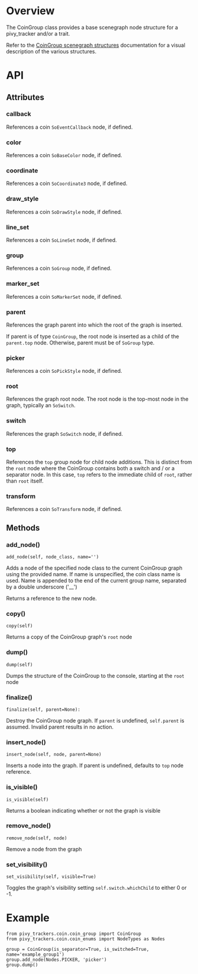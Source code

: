 # Overview

The CoinGroup class provides a base scenegraph node structure for a pivy_tracker and/or a trait.

Refer to the [CoinGroup scenegraph structures](scenegraph) documentation for a visual description of the various structures.

# API

## Attributes

### callback
References a coin `SoEventCallback` node, if defined.

### color
References a coin `SoBaseColor` node, if defined.

### coordinate
References a coin `SoCoordinate3` node, if defined.

### draw_style
References a coin `SoDrawStyle` node, if defined.

### line_set
References a coin `SoLineSet` node, if defined.

### group
References a coin `SoGroup` node, if defined.

### marker_set
References a coin `SoMarkerSet` node, if defined.

### parent
References the graph parent into which the root of the graph is inserted.

If parent is of type `CoinGroup`, the root node is inserted as a child of the `parent.top` node.
Otherwise, parent must be of `SoGroup` type.

### picker
References a coin `SoPickStyle` node, if defined.

### root
References the graph root node.  The root node is the top-most node in the graph, typically an `SoSwitch`.

### switch
References the graph `SoSwitch` node, if defined.

### top
References the `top` group node for child node additions.  This is distinct from the `root` node where the CoinGroup
contains both a switch and / or a separator node.  In this case, `top` refers to the immediate child of `root`, rather
than `root` itself.

### transform
References a coin `SoTransform` node, if defined.

## Methods

### add_node()
    add_node(self, node_class, name='')

Adds a node of the specified node class to the current CoinGroup graph using the provided name.
If name is unspecified, the coin class name is used.
Name is appended to the end of the current group name, separated by a double underscore ('__')

Returns a reference to the new node.

### copy()
    copy(self)
Returns a copy of the CoinGroup graph's `root` node

### dump()
    dump(self)
Dumps the structure of the CoinGroup to the console, starting at the `root` node

### finalize()
    finalize(self, parent=None):

Destroy the CoinGroup node graph.  If `parent` is undefined, `self.parent` is assumed.
Invalid parent results in no action.

### insert_node()
    insert_node(self, node, parent=None)

Inserts a node into the graph.  If parent is undefined, defaults to `top` node reference.

### is_visible()
    is_visible(self)
Returns a boolean indicating whether or not the graph is visible

### remove_node()
    remove_node(self, node)
Remove a node from the graph

### set_visibility()
    set_visibility(self, visible=True)
Toggles the graph's visibility setting `self.switch.whichChild` to either 0 or -1.

# Example
    from pivy_trackers.coin.coin_group import CoinGroup
    from pivy_trackers.coin.coin_enums import NodeTypes as Nodes

    group = CoinGroup(is_separator=True, is_switched=True, name='example_group1')
    group.add_node(Nodes.PICKER, 'picker')
    group.dump()
